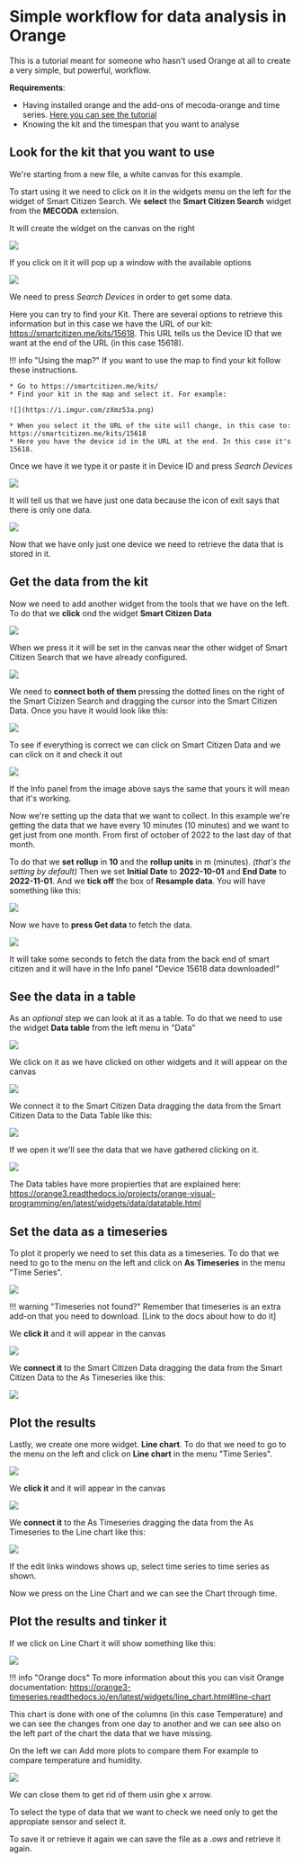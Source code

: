 # Simple workflow for data analysis in Orange

This is a tutorial meant for someone who hasn't used Orange at all to create a very simple, but powerful, workflow. 

**Requirements**:

* Having installed orange and the add-ons of mecoda-orange  and time series. [Here you can see the tutorial](Configure%20Orange%20Data%20Analysis.md)
* Knowing the kit and the timespan that you want to analyse

## Look for the kit that you want to use

We're starting from a new file, a white canvas for this example. 

To start using it we need to click on it in the widgets menu on the left for the widget of Smart Citizen Search. We **select** the **Smart Citizen Search** widget from the **MECODA** extension. 

It will create the widget on the canvas on the right

![](https://i.imgur.com/NdgHPlx.png)

If you click on it it will pop up a window with the available options

![](https://i.imgur.com/H2OGEBv.png)

We need to press _Search Devices_ in order to get some data. 

Here you can try to find your Kit. There are several options  to retrieve this information but in this case we have the URL of our kit: https://smartcitizen.me/kits/15618. This URL tells us the Device ID that we want at the end of the URL (in this case 15618).

!!! info "Using the map?"
	If you want to use the map to find your kit follow these instructions.
	
	* Go to https://smartcitizen.me/kits/
	* Find your kit in the map and select it. For example: 
	
	![](https://i.imgur.com/zXmz53a.png)
	
	* When you select it the URL of the site will change, in this case to: https://smartcitizen.me/kits/15618
	* Here you have the device id in the URL at the end. In this case it's 15618. 

Once we have it we type it or paste it in Device ID and press _Search Devices_

![](https://i.imgur.com/oAhSFjX.png)

It will tell us that we have just one data because the icon of exit says that there is only one data. 

![](https://i.imgur.com/bLJAjMN.png)

Now that we have only just one device we need to retrieve the data that is stored in it. 

## Get the data from the kit

Now we need to add another widget from the tools that we have on the left. To do that we **click** ond the widget **Smart Citizen Data** 

![](https://i.imgur.com/HNGLmeB.png)

When we press it it will be set in the canvas near the other widget of Smart Citizen Search that we have already configured.

![](https://i.imgur.com/Ds2PQ2b.png)

We need to **connect both of them** pressing the dotted lines on the right of the Smart Cizizen Search and dragging the cursor into the Smart Citizen Data. Once you have it would look like this: 

![](https://i.imgur.com/DD63yLw.png)

To see if everything is correct we can click on Smart Citizen Data and we can click on it and check it out

![](https://i.imgur.com/3jTD66H.png)

If the Info panel from the image above says the same that yours it will mean that it's working. 

Now we're setting up the data that we want to collect. In this example we're getting the data that we have every 10 minutes (10 minutes) and we want to get just from one month. From first of october of 2022 to the last day of that month. 

To do that we **set** **rollup** in **10** and the **rollup units** in m (minutes). _(that's the setting by default)_ Then we set **Initial Date** to **2022-10-01** and **End Date** to **2022-11-01**. And we **tick off** the box of **Resample data**. You will have something like this:

![](https://i.imgur.com/cOLbgFN.png)

Now we have to **press Get data** to fetch the data. 

![](https://i.imgur.com/Ukd7KVq.png)

It will take some seconds to fetch the data from the back end of smart citizen and it will have in the Info panel "Device 15618 data downloaded!"

## See the data in a table

As an _optional_ step we can look at it as a table. To do that we need to use the widget **Data table** from the left menu in "Data"

![](https://i.imgur.com/7Bdt52b.png)

We click on it as we have clicked on other widgets and it will appear on the canvas

![](https://i.imgur.com/BO803hU.png)

We connect it to the Smart Citizen Data dragging the data from the Smart Citizen Data to the Data Table like this:

![](https://i.imgur.com/HZxxq7s.png)

If we open it we'll see the data that we have gathered clicking on it. 

![](https://i.imgur.com/tog47oH.png)

The Data tables have more propierties that are explained here: 
https://orange3.readthedocs.io/projects/orange-visual-programming/en/latest/widgets/data/datatable.html

## Set the data as a timeseries

To plot it properly we need to set this data as a timeseries. To do that we need to go to the menu on the left and click on **As Timeseries** in the menu "Time Series". 

![](https://i.imgur.com/r9ONvBD.png)

!!! warning "Timeseries not found?"
	Remember that timeseries is an extra add-on that you need to download. [Link to the docs about how to do it]

We **click it** and it will appear in the canvas

![](https://i.imgur.com/XZOXoy8.png)

We **connect it** to the Smart Citizen Data dragging the data from the Smart Citizen Data to the As Timeseries like this:

![](https://i.imgur.com/0tYVHq5.png)

## Plot the results

Lastly, we create one more widget. **Line chart**. To do that we need to go to the menu on the left and click on **Line chart** in the menu "Time Series". 

![](https://i.imgur.com/vDGjMKa.png)

We **click it** and it will appear in the canvas

![](https://i.imgur.com/k0VH1OP.png)

We **connect it** to the As Timeseries dragging the data from the As Timeseries to the Line chart like this:

![](https://i.imgur.com/nobupdR.png)

If the edit links windows shows up, select time series to time series as shown.

Now we press on the Line Chart and we can see the Chart through time.

## Plot the results and tinker it

If we click on Line Chart it will show something like this:

![](https://i.imgur.com/zdDOrR9.png)

!!! info "Orange docs"
	To more information about this you can visit Orange documentation: https://orange3-timeseries.readthedocs.io/en/latest/widgets/line_chart.html#line-chart

This chart is done with one of the columns (in this case Temperature) and we can see the changes from one day to another and we can see also on the left part of the chart the data that we have missing. 

On the left we can Add more plots to compare them For example to compare temperature and humidity. 

![](https://i.imgur.com/iZPmUda.png)

We can close them to get rid of them usin ghe x arrow. 

To select the type of data that we want to check we need only to get the appropiate sensor and select it. 

To save it or retrieve it again we can save the file as a _.ows_ and retrieve it again. 
